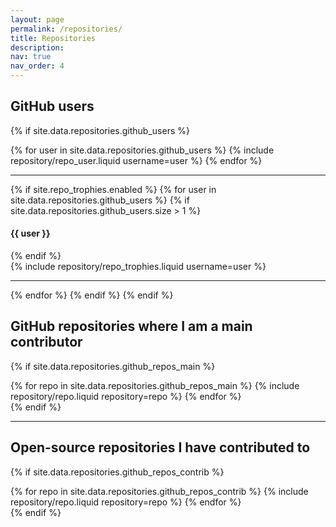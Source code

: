 ```yaml
---
layout: page
permalink: /repositories/
title: Repositories
description:
nav: true
nav_order: 4
---
```


## GitHub users

{% if site.data.repositories.github_users %}

<div class="repositories d-flex flex-wrap flex-md-row flex-column justify-content-between align-items-center">
  {% for user in site.data.repositories.github_users %}
    {% include repository/repo_user.liquid username=user %}
  {% endfor %}
</div>

---

{% if site.repo_trophies.enabled %}
{% for user in site.data.repositories.github_users %}
{% if site.data.repositories.github_users.size > 1 %}

  <h4>{{ user }}</h4>
  {% endif %}
  <div class="repositories d-flex flex-wrap flex-md-row flex-column justify-content-between align-items-center">
  {% include repository/repo_trophies.liquid username=user %}
  </div>

---

{% endfor %}
{% endif %}
{% endif %}

## GitHub repositories where I am a main contributor

{% if site.data.repositories.github_repos_main %}

<div class="repositories d-flex flex-wrap flex-md-row flex-column justify-content-between align-items-center">
  {% for repo in site.data.repositories.github_repos_main %}
    {% include repository/repo.liquid repository=repo %}
  {% endfor %}
</div>
{% endif %}

---

## Open-source repositories I have contributed to

{% if site.data.repositories.github_repos_contrib %}

<div class="repositories d-flex flex-wrap flex-md-row flex-column justify-content-between align-items-center">
  {% for repo in site.data.repositories.github_repos_contrib %}
    {% include repository/repo.liquid repository=repo %}
  {% endfor %}
</div>
{% endif %}
